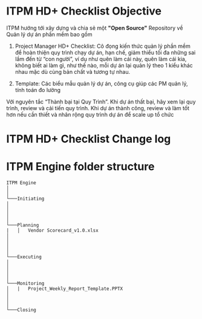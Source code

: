 # ITPM HD+ Checklist Objective

ITPM hướng tới xây dựng và chia sẻ một <b>"Open Source"</b> Repository về Quản lý dự án phần mềm bao gồm

1. Project Manager HD+ Checklist: Cô đọng kiến thức quản lý phần mềm để hoàn thiện quy trình chạy dự án, hạn chế, giảm thiểu tối đa những sai lầm đến từ “con người”, ví dụ như quên làm cái này, quên làm cái kia, không biết ai làm gì, như thế nào, mỗi dự án lại quản lý theo 1 kiểu khác nhau mặc dù cùng bản chất và tương tự nhau. 


2. Template: Các biểu mẫu quản lý dự án, công cụ giúp các PM quản lý, tính toán đo lường

Với nguyên tắc “Thành bại tại Quy Trình”. Khi dự án thất bại, hãy xem lại quy trình, review và cải tiến quy trình. Khi dự án thành công, review và làm tốt hơn nếu cần thiết và nhân rộng quy trình dự án để scale up tổ chức


# ITPM HD+ Checklist Change log

# ITPM Engine folder structure
```
ITPM Engine
│       
│
└───Initiating
│      
│      
│   
│   
└───Planning
|   │   Vendor Scorecard_v1.0.xlsx
│      
│      
│   
│   
└───Executing
│      
│      
│   
│   
└───Monitoring
│   |   Project_Weekly_Report_Template.PPTX
│      
│   
│   
└───Closing

```
